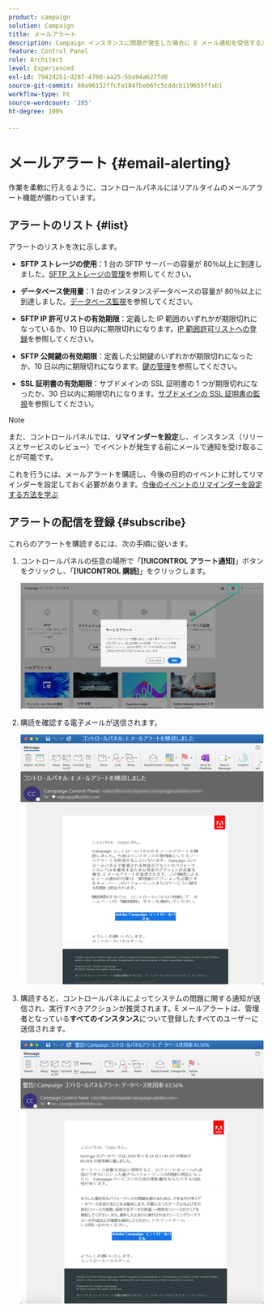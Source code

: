 ```yaml
---
product: campaign
solution: Campaign
title: メールアラート
description: Campaign インスタンスに問題が発生した場合に E メール通知を受信する方法について説明します
feature: Control Panel
role: Architect
level: Experienced
exl-id: 7942d2b1-d28f-4760-aa25-5ba94a627fd0
source-git-commit: 80a96152ffcfa184fbeb6fc5cddcb119655ffab1
workflow-type: ht
source-wordcount: '285'
ht-degree: 100%

---
```


# メールアラート {#email-alerting}

作業を柔軟に行えるように、コントロールパネルにはリアルタイムのメールアラート機能が備わっています。

## アラートのリスト {#list}

アラートのリストを次に示します。

* **SFTP ストレージの使用**：1 台の SFTP サーバーの容量が 80％以上に到達しました。[SFTP ストレージの管理](../../sftp/using/sftp-storage-management.md)を参照してください。

* **データベース使用量**：1 台のインスタンスデータベースの容量が 80％以上に到達しました。[データベース監視](../../performance-monitoring/using/database-monitoring.md)を参照してください。

* **SFTP IP 許可リストの有効期限**：定義した IP 範囲のいずれかが期限切れになっているか、10 日以内に期限切れになります。[IP 範囲許可リストへの登録](../../sftp/using/ip-range-allow-listing.md)を参照してください。

* **SFTP 公開鍵の有効期限**：定義した公開鍵のいずれかが期限切れになったか、10 日以内に期限切れになります。[鍵の管理](../../sftp/using/key-management.md)を参照してください。

* **SSL 証明書の有効期限**：サブドメインの SSL 証明書の 1 つが期限切れになったか、30 日以内に期限切れになります。[サブドメインの SSL 証明書の監視](../../subdomains-certificates/using/monitoring-ssl-certificates.md)を参照してください。

<!--* **Long running Queries**: A query has been running for more than 24 hours on one of your instances. See [Monitoring active queries](database-active-queries.md).-->

>[!NOTE]
>
>また、コントロールパネルでは、**リマインダーを設定**&#x200B;し、インスタンス（リリースとサービスのレビュー）でイベントが発生する前にメールで通知を受け取ることが可能です。
>
>これを行うには、メールアラートを購読し、今後の目的のイベントに対してリマインダーを設定しておく必要があります。[今後のイベントのリマインダーを設定する方法を学ぶ](../../service-events/service-events.md#reminders)

## アラートの配信を登録 {#subscribe}

これらのアラートを購読するには、次の手順に従います。

1. コントロールパネルの任意の場所で「**[!UICONTROL アラート通知]**」ボタンをクリックし、「**[!UICONTROL 購読]**」をクリックします。

   ![](assets/subscribing.png)

1. 購読を確認する電子メールが送信されます。

   ![](assets/email_subscription.png)

1. 購読すると、コントロールパネルによってシステムの問題に関する通知が送信され、実行すべきアクションが推奨されます。E メールアラートは、管理者となっている&#x200B;**すべてのインスタンス**&#x200B;について登録したすべてのユーザーに送信されます。

   ![](assets/alert_sample.png)
